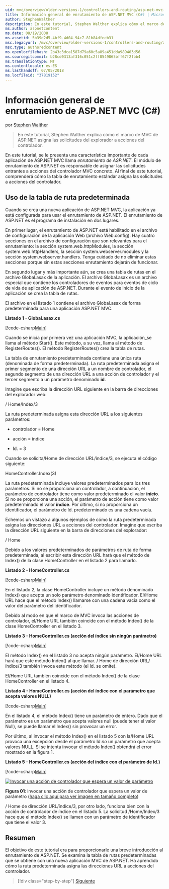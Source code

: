 ```yaml
---
uid: mvc/overview/older-versions-1/controllers-and-routing/asp-net-mvc-routing-overview-cs
title: Información general de enrutamiento de ASP.NET MVC (C#) | Microsoft Docs
author: StephenWalther
description: En este tutorial, Stephen Walther explica cómo el marco de MVC de ASP.NET asigna las solicitudes del explorador a acciones del controlador.
ms.author: aspnetcontent
ms.date: 08/19/2008
ms.assetid: 5b39d2d5-4bf9-4d04-94c7-81b84dfeeb31
msc.legacyurl: /mvc/overview/older-versions-1/controllers-and-routing/asp-net-mvc-routing-overview-cs
msc.type: authoredcontent
ms.openlocfilehash: 2b43c3dca1587d79a60c5a89a451dda989403d56
ms.sourcegitcommit: b28cd0313af316c051c2ff8549865bff67f2fbb4
ms.translationtype: MT
ms.contentlocale: es-ES
ms.lasthandoff: 07/05/2018
ms.locfileid: "37819152"
---
```

<a name="aspnet-mvc-routing-overview-c"></a>Información general de enrutamiento de ASP.NET MVC (C#)
====================
por [Stephen Walther](https://github.com/StephenWalther)

> En este tutorial, Stephen Walther explica cómo el marco de MVC de ASP.NET asigna las solicitudes del explorador a acciones del controlador.


En este tutorial, se le presenta una característica importante de cada aplicación de ASP.NET MVC llama *enrutamiento de ASP.NET*. El módulo de enrutamiento de ASP.NET es responsable de asignar las solicitudes entrantes a acciones del controlador MVC concreto. Al final de este tutorial, comprenderá cómo la tabla de enrutamiento estándar asigna las solicitudes a acciones del controlador.

## <a name="using-the-default-route-table"></a>Uso de la tabla de ruta predeterminada

Cuando se crea una nueva aplicación de ASP.NET MVC, la aplicación ya está configurada para usar el enrutamiento de ASP.NET. El enrutamiento de ASP.NET es el programa de instalación en dos lugares.

En primer lugar, el enrutamiento de ASP.NET está habilitado en el archivo de configuración de la aplicación Web (archivo Web.config). Hay cuatro secciones en el archivo de configuración que son relevantes para el enrutamiento: la sección system.web.httpModules, la sección system.web.httpHandlers, la sección system.webserver.modules y la sección system.webserver.handlers. Tenga cuidado de no eliminar estas secciones porque sin estas secciones enrutamiento dejarán de funcionar.

En segundo lugar y más importante aún, se crea una tabla de rutas en el archivo Global.asax de la aplicación. El archivo Global.asax es un archivo especial que contiene los controladores de eventos para eventos de ciclo de vida de aplicación de ASP.NET. Durante el evento de inicio de la aplicación se crea la tabla de rutas.

El archivo en el listado 1 contiene el archivo Global.asax de forma predeterminada para una aplicación ASP.NET MVC.

**Listado 1 - Global.asax.cs**

[!code-csharp[Main](asp-net-mvc-routing-overview-cs/samples/sample1.cs)]

Cuando se inicia por primera vez una aplicación MVC, la aplicación\_se llama al método Start(). Este método, a su vez, llama al método de RegisterRoutes(). El método RegisterRoutes() crea la tabla de rutas.

La tabla de enrutamiento predeterminada contiene una única ruta (denominada de forma predeterminada). La ruta predeterminada asigna el primer segmento de una dirección URL a un nombre de controlador, el segundo segmento de una dirección URL a una acción de controlador y el tercer segmento a un parámetro denominado **id**.

Imagine que escriba la dirección URL siguiente en la barra de direcciones del explorador web:

/ Home/Index/3

La ruta predeterminada asigna esta dirección URL a los siguientes parámetros:

- controlador = Home

- acción = índice

- Id. = 3

Cuando se solicita/Home de dirección URL/índice/3, se ejecuta el código siguiente:

HomeController.Index(3)

La ruta predeterminada incluye valores predeterminados para los tres parámetros. Si no se proporciona un controlador, a continuación, el parámetro de controlador tiene como valor predeterminado el valor **inicio**. Si no se proporciona una acción, el parámetro de acción tiene como valor predeterminado el valor **índice**. Por último, si no proporciona un identificador, el parámetro de Id. predeterminado es una cadena vacía.

Echemos un vistazo a algunos ejemplos de cómo la ruta predeterminada asigna las direcciones URL a acciones del controlador. Imagine que escriba la dirección URL siguiente en la barra de direcciones del explorador:

/ Home

Debido a los valores predeterminados de parámetros de ruta de forma predeterminada, al escribir esta dirección URL hará que el método de Index() de la clase HomeController en el listado 2 para llamarlo.

**Listado 2 - HomeController.cs**

[!code-csharp[Main](asp-net-mvc-routing-overview-cs/samples/sample2.cs)]

En el listado 2, la clase HomeController incluye un método denominado Index() que acepta un solo parámetro denominado identificador. El/Home URL hace que el método Index() llamarse con una cadena vacía como el valor del parámetro del identificador.

Debido al modo en que el marco de MVC invoca las acciones de controlador, el/Home URL también coincide con el método Index() de la clase HomeController en el listado 3.

**Listado 3 - HomeController.cs (acción del índice sin ningún parámetro)**

[!code-csharp[Main](asp-net-mvc-routing-overview-cs/samples/sample3.cs)]

El método Index() en el listado 3 no acepta ningún parámetro. El/Home URL hará que este método Index() al que llamar. / Home de dirección URL/índice/3 también invoca este método (el Id. se omite).

El/Home URL también coincide con el método Index() de la clase HomeController en el listado 4.

**Listado 4 - HomeController.cs (acción del índice con el parámetro que acepta valores NULL)**

[!code-csharp[Main](asp-net-mvc-routing-overview-cs/samples/sample4.cs)]

En el listado 4, el método Index() tiene un parámetro de entero. Dado que el parámetro es un parámetro que acepta valores null (puede tener el valor Null), se puede llamar el Index() sin provocar un error.

Por último, al invocar el método Index() en el listado 5 con la/Home URL provoca una excepción desde el parámetro Id *no* un parámetro que acepta valores NULL. Si se intenta invocar el método Index() obtendrá el error mostrado en la figura 1.

**Listado 5 - HomeController.cs (acción del índice con el parámetro de Id.)**

[!code-csharp[Main](asp-net-mvc-routing-overview-cs/samples/sample5.cs)]


[![Invocar una acción de controlador que espera un valor de parámetro](asp-net-mvc-routing-overview-cs/_static/image1.jpg)](asp-net-mvc-routing-overview-cs/_static/image1.png)

**Figura 01**: invocar una acción de controlador que espera un valor de parámetro ([haga clic aquí para ver imagen en tamaño completo](asp-net-mvc-routing-overview-cs/_static/image2.png))


/ Home de dirección URL/índice/3, por otro lado, funciona bien con la acción de controlador de índice en el listado 5. La solicitud /Home/Index/3 hace que el método Index() se llamen con un parámetro de identificador que tiene el valor 3.

## <a name="summary"></a>Resumen

El objetivo de este tutorial era para proporcionarle una breve introducción al enrutamiento de ASP.NET. Se examina la tabla de rutas predeterminadas que se obtiene con una nueva aplicación MVC de ASP.NET. Ha aprendido cómo la ruta predeterminada asigna las direcciones URL a acciones del controlador.

> [!div class="step-by-step"]
> [Siguiente](understanding-action-filters-cs.md)
